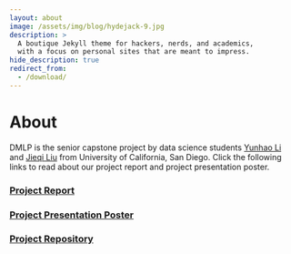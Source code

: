 ```yaml
---
layout: about
image: /assets/img/blog/hydejack-9.jpg
description: >
  A boutique Jekyll theme for hackers, nerds, and academics,
  with a focus on personal sites that are meant to impress.
hide_description: true
redirect_from:
  - /download/
---
```


# About 
DMLP is the senior capstone project by data science students [Yunhao Li](https://github.com/YunhaoLi12138) and [Jieqi Liu](https://github.com/DDDyylan) from University of California, San Diego. Click the following links to read about our project report and project presentation poster.
### [Project Report](https://drive.google.com/file/d/1P90Pj8ZiG8AN7uzLXW9ZDybIjRmYYdVn/view?usp=drive_link)
### [Project Presentation Poster](https://drive.google.com/file/d/1Xl6a3X8SCqEk6D2MFNv_ctagF3TywwZi/view?usp=drive_link)
### [Project Repository](https://github.com/YunhaoLi12138/DMLP)


